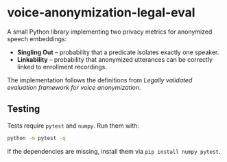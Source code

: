 # voice-anonymization-legal-eval

A small Python library implementing two privacy metrics for anonymized speech
embeddings:

- **Singling Out** – probability that a predicate isolates exactly one speaker.
- **Linkability** – probability that anonymized utterances can be correctly
  linked to enrollment recordings.

The implementation follows the definitions from *Legally validated evaluation
framework for voice anonymization*.

## Testing

Tests require `pytest` and `numpy`.
Run them with:

```bash
python -m pytest -q
```

If the dependencies are missing, install them via `pip install numpy pytest`.
